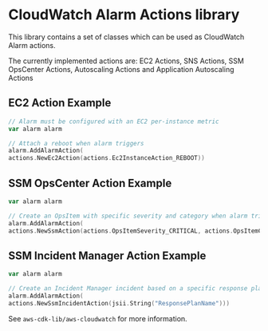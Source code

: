 # CloudWatch Alarm Actions library

This library contains a set of classes which can be used as CloudWatch Alarm actions.

The currently implemented actions are: EC2 Actions, SNS Actions, SSM OpsCenter Actions, Autoscaling Actions and Application Autoscaling Actions

## EC2 Action Example

```go
// Alarm must be configured with an EC2 per-instance metric
var alarm alarm

// Attach a reboot when alarm triggers
alarm.AddAlarmAction(
actions.NewEc2Action(actions.Ec2InstanceAction_REBOOT))
```

## SSM OpsCenter Action Example

```go
var alarm alarm

// Create an OpsItem with specific severity and category when alarm triggers
alarm.AddAlarmAction(
actions.NewSsmAction(actions.OpsItemSeverity_CRITICAL, actions.OpsItemCategory_PERFORMANCE))
```

## SSM Incident Manager Action Example

```go
var alarm alarm

// Create an Incident Manager incident based on a specific response plan
alarm.AddAlarmAction(
actions.NewSsmIncidentAction(jsii.String("ResponsePlanName")))
```

See `aws-cdk-lib/aws-cloudwatch` for more information.
